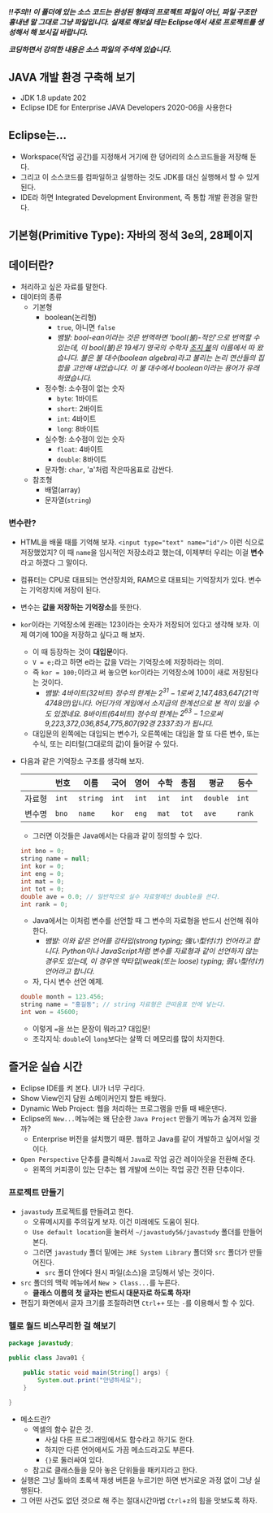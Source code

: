 ***!!주의!! 이 폴더에 있는 소스 코드는 완성된 형태의 프로젝트 파일이 아닌, 파일 구조만 흉내낸 말 그대로 그냥 파일입니다. 실제로 해보실 테는 Eclipse에서 새로 프로젝트를 생성해서 해 보시길 바랍니다.***

***코딩하면서 강의한 내용은 소스 파일의 주석에 있습니다.***

## JAVA 개발 환경 구축해 보기

- JDK 1.8 update 202
- Eclipse IDE for Enterprise JAVA Developers 2020-06을 사용한다

## Eclipse는...

- Workspace(작업 공간)를 지정해서 거기에 한 덩어리의 소스코드들을 저장해 둔다.
- 그리고 이 소스코드를 컴파일하고 실행하는 것도 JDK를 대신 실행해서 할 수 있게 된다.
- IDE라 하면 Integrated Development Environment, 즉 통합 개발 환경을 말한다.

## 기본형(Primitive Type): 자바의 정석 3e의, 28페이지

## 데이터란?

- 처리하고 싶은 자료를 말한다.
- 데이터의 종류
    - 기본형
        - boolean(논리형)
            - `true`, 아니면 `false`
            - *뱀발: bool-ean이라는 것은 번역하면 'bool(불)-적인'으로 번역할 수 있는데, 이 bool(불)은 19세기 영국의 수학자 [조지 불](https://ko.wikipedia.org/wiki/%EC%A1%B0%EC%A7%80_%EB%B6%88)의 이름에서 따 왔습니다. 불은 불 대수(boolean algebra)라고 불리는 논리 연산들의 집합을 고안해 내었습니다. 이 불 대수에서 boolean이라는 용어가 유래하였습니다.*
        - 정수형: 소수점이 없는 숫자
            - `byte`: 1바이트
            - `short`: 2바이트
            - `int`: 4바이트
            - `long`: 8바이트
        - 실수형: 소수점이 있는 숫자
            - `float`: 4바이트
            - `double`: 8바이트
        - 문자형: `char`, 'a'처럼 작은따옴표로 감싼다.
    - 참조형
        - 배열(array)
        - 문자열(`string`)

### 변수란?

- HTML을 배울 때를 기억해 보자. `<input type="text" name="id"/>` 이런 식으로 저장했었지? 이 때 `name`을 임시적인 저장소라고 했는데, 이제부터 우리는 이걸 **변수**라고 하겠다 그 말이다.
- 컴퓨터는 CPU로 대표되는 연산장치와, RAM으로 대표되는 기억장치가 있다. 변수는 기억장치에 저장이 된다.
- 변수는 **값을 저장하는 기억장소**를 뜻한다.
- `kor`이라는 기억장소에 원래는 123이라는 숫자가 저장되어 있다고 생각해 보자. 이제 여기에 100을 저장하고 싶다고 해 보자.
    - 이 때 등장하는 것이 **대입문**이다.
    - `V = e;`라고 하면 e라는 값을 V라는 기억장소에 저장하라는 의미.
    - 즉 `kor = 100;`이라고 써 놓으면 `kor`이라는 기억장소에 100이 새로 저장된다는 것이다.
        - *뱀발: 4바이트(32비트) 정수의 한계는 $2^{31}-1$로써 2,147,483,647(21억 4748만)입니다. 어딘가의 게임에서 소지금의 한계선으로 본 적이 있을 수도 있겠네요. 8바이트(64비트) 정수의 한계는 $2^{63}-1$으로써 9,223,372,036,854,775,807(92경 2337조)가 됩니다.*
    - 대입문의 왼쪽에는 대입되는 변수가, 오른쪽에는 대입을 할 또 다른 변수, 또는 수식, 또는 리터럴(그대로의 값)이 들어갈 수 있다.
- 다음과 같은 기억장소 구조를 생각해 보자.

    | | 번호 | 이름 | 국어 | 영어 | 수학 | 총점 | 평균 | 등수 |
    |---|---|---|---|---|---|---|---|---|
    | 자료형 | `int` | `string` | `int` | `int` | `int` | `int` | `double` | `int` |
    | 변수명 | `bno` | `name` | `kor` | `eng` | `mat` | `tot` | `ave` | `rank` |

    - 그러면 이것들은 Java에서는 다음과 같이 정의할 수 있다.
    ```java
    int bno = 0;
    string name = null;
    int kor = 0;
    int eng = 0;
    int mat = 0;
    int tot = 0;
    double ave = 0.0; // 일반적으로 실수 자료형에선 double을 쓴다.
    int rank = 0;
    ```
    - Java에서는 이처럼 변수를 선언할 때 그 변수의 자료형을 반드시 선언해 줘야 한다.
        - *뱀발: 이와 같은 언어를 강타입(strong typing; 強い型付け) 언어라고 합니다. Python이나 JavaScript처럼 변수를 자료형과 같이 선언하지 않는 경우도 있는데, 이 경우엔 약타입(weak(또는 loose) typing; 弱い型付け) 언어라고 합니다.*
    - 자, 다시 변수 선언 예제.
    ```java
    double month = 123.456;
    string name = "홍길동"; // string 자료형은 큰따옴표 안에 넣는다.
    int won = 45600;
    ```
    - 이렇게 `=`을 쓰는 문장이 뭐라고? 대입문!
    - 조각지식: `double`이 `long`보다는 살짝 더 메모리를 많이 차지한다.

## 즐거운 실습 시간

- Eclipse IDE를 켜 본다. UI가 너무 구리다.
- Show View인지 담원 쇼메이커인지 할튼 배웠다.
- Dynamic Web Project: 웹을 처리하는 프로그램을 만들 때 배운댄다.
- Eclipse의 `New...`메뉴에는 왜 단순한 `Java Project` 만들기 메뉴가 숨겨져 있을까?
    - Enterprise 버전을 설치했기 때문. 웹하고 Java를 같이 개발하고 싶어서일 것이다.
- `Open Perspective` 단추를 클릭해서 `Java`로 작업 공간 레이아웃을 전환해 준다.
    - 왼쪽의 커피콩이 있는 단추는 웹 개발에 쓰이는 작업 공간 전환 단추이다.

### 프로젝트 만들기

- `javastudy` 프로젝트를 만들려고 한다.
    - 오류메시지를 주의깊게 보자. 이건 미래에도 도움이 된다.
    - `Use default location`을 눌러서 `~/javastudy56/javastudy` 폴더를 만들어 본다.
    - 그러면 `javastudy` 폴더 밑에는 `JRE System Library` 폴더와 `src` 폴더가 만들어진다.
        - `src` 폴더 안에다 원시 파일(소스)을 코딩해서 넣는 것이다.
- `src` 폴더의 맥락 메뉴에서 `New > Class...`를 누른다.
    - **클래스 이름의 첫 글자는 반드시 대문자로 하도록 하자!**
- 편집기 화면에서 글자 크기를 조절하려면 `Ctrl`+`+` 또는 `-`를 이용해서 할 수 있다.

### 헬로 월드 비스무리한 걸 해보기

```java
package javastudy;

public class Java01 {

	public static void main(String[] args) {
		System.out.print("안녕하세요");
	}

}
```
- 메소드란?
    - 엑셀의 함수 같은 것.
        - 사실 다른 프로그래밍에서도 함수라고 하기도 한다.
        - 하지만 다른 언어에서도 가끔 메소드라고도 부른다.
        - `{}`로 둘러싸여 있다.
    - 참고로 클래스들을 모아 놓은 단위들을 패키지라고 한다.
- 실행은 그냥 툴바의 초록색 재생 버튼을 누르기만 하면 번거로운 과정 없이 그냥 실행된다.
- 그 어떤 사건도 없던 것으로 해 주는 절대시간마법 `Ctrl`+`z`의 힘을 맛보도록 하자.